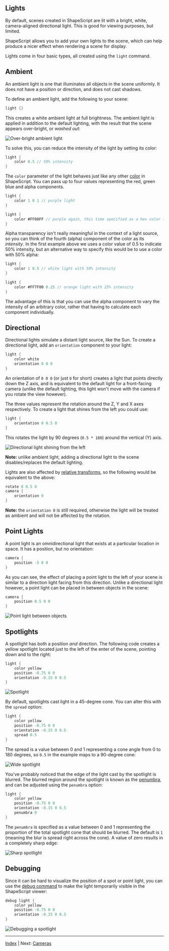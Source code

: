 Lights
---

By default, scenes created in ShapeScript are lit with a bright, white, camera-aligned directional light. This is good for viewing purposes, but limited.

ShapeScript allows you to add your own lights to the scene, which can help produce a nicer effect when rendering a scene for display.

Lights come in four basic types, all created using the `light` command.

## Ambient

An ambient light is one that illuminates all objects in the scene uniformly. It does not have a position or direction, and does not cast shadows.

To define an ambient light, add the following to your scene:

```swift
light {}
```

This creates a white ambient light at full brightness. The ambient light is applied in addition to the default lighting, with the result that the scene appears over-bright, or *washed out*:

![Over-bright ambient light](../../images/washed-out.png)

To solve this, you can reduce the intensity of the light by setting its color:

```swift
light {
    color 0.5 // 50% intensity    
}
```

The `color` parameter of the light behaves just like any other [color](materials.md#color) in ShapeScript. You can pass up to four values representing the red, green blue and alpha components.

```swift
light {
    color 1 0 1 // purple light   
}

light {
    color #FF00FF // purple again, this time specified as a hex color literal
}
```

Alpha transparency isn't really meaningful in the context of a light source, so you can think of the fourth (alpha) component of the color as its *intensity*. In the first example above we uses a color value of 0.5 to indicate 50% intensity, but an alternative way to specify this would be to use a color with 50% alpha:

```swift
light {
    color 1 0.5 // white light with 50% intensity    
}

light {
    color #FF7F00 0.25 // orange light with 25% intensity
}
```

The advantage of this is that you can use the alpha component to vary the intensity of an arbitrary color, rather that having to calculate each component individually.

## Directional

Directional lights simulate a distant light source, like the Sun. To create a directional light, add an `orientation` component to your light:

```swift
light {
    color white
    orientation 0 0 0
}
```

An orientation of `0 0 0` (or just `0` for short) creates a light that points directly down the Z axis, and is equivalent to the default light for a front-facing camera (unlike the default lighting, this light won't move with the camera if you rotate the view however).

The three values represent the rotation around the Z, Y and X axes respectively. To create a light that shines from the left you could use:

```swift
light {
    orientation 0 0.5 0
}
```

This rotates the light by 90 degrees (`0.5 * 180`) around the vertical (Y) axis.

![Directional light shining from the left](../../images/left-light.png)

**Note:** unlike ambient light, adding a directional light to the scene disables/replaces the default lighting.

Lights are also affected by [relative transforms](transforms.md#relative-transforms), so the following would be equivalent to the above:

```swift
rotate 0 0.5 0
camera {
    orientation 0
}
```

**Note:** the `orientation 0` is still required, otherwise the light will be treated as ambient and will not be affected by the rotation.

## Point Lights

A point light is an omnidirectional light that exists at a particular location in space. It has a position, but no orientation:

```swift
camera {
    position -5 0 0
}
```

As you can see, the effect of placing a point light to the left of your scene is similar to a direction light facing from this direction. Unlike a directional light however, a point light can be placed in between objects in the scene:

```swift
camera {
    position 0.5 0 0
}
```

![Point light between objects](../../images/point-light.png)

## Spotlights

A spotlight has both a position *and* direction. The following code creates a yellow spotlight located just to the left of the enter of the scene, pointing down and to the right:

```swift
light {
    color yellow
    position -0.75 0 0
    orientation -0.15 0 0.5
}
```

![Spotlight](../../images/spotlight.png)

By default, spotlights cast light in a 45-degree cone. You can alter this with the `spread` option:

```swift
light {
    color yellow
    position -0.75 0 0
    orientation -0.15 0 0.5
    spread 0.5
}
```

The spread is a value between 0 and 1 representing a cone angle from 0 to 180 degrees, so `0.5` in the example maps to a 90-degree cone:

![Wide spotlight](../../images/spotlight-wide.png)

You've probably noticed that the edge of the light cast by the spotlight is blurred. The blurred region around the spotlight is known as the [penumbra](https://en.wikipedia.org/wiki/Umbra,_penumbra_and_antumbra#Penumbra), and can be adjusted using the `penumbra` option:

```swift
light {
    color yellow
    position -0.75 0 0
    orientation -0.15 0 0.5
    penumbra 0
}
```

The `penumbra` is specified as a value between 0 and 1 representing the proportion of the total spotlight cone that should be blurred. The default is `1` (meaning the blur is spread right across the cone). A value of zero results in a completely sharp edge:

![Sharp spotlight](../../images/spotlight-sharp.png)

## Debugging

Since it can be hard to visualize the position of a spot or point light, you can use the [debug command](debugging.md) to make the light temporarily visible in the ShapeScript viewer:

```swift
debug light {
    color yellow
    position -0.75 0 0
    orientation -0.15 0 0.5
}
```

![Debugging a spotlight](../../images/spotlight-debug.png)

---
[Index](index.md) | Next: [Cameras](cameras.md)
